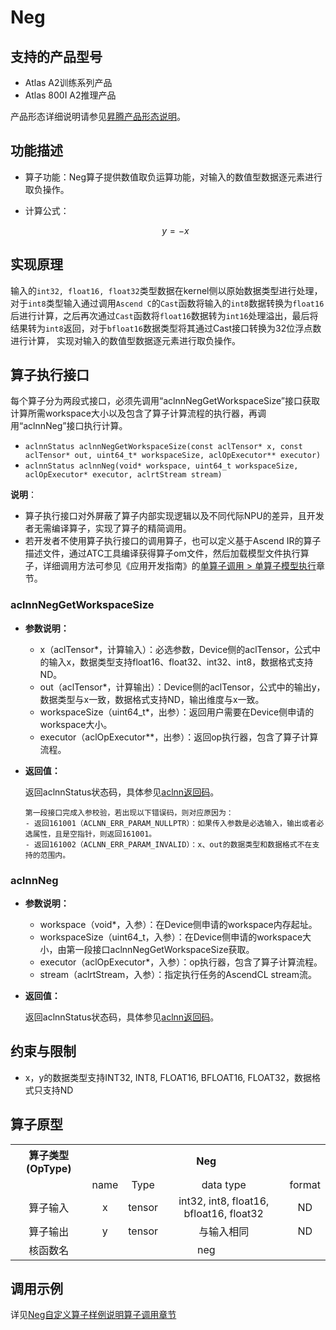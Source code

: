 # Neg

## 支持的产品型号

- Atlas A2训练系列产品
- Atlas 800I A2推理产品

产品形态详细说明请参见[昇腾产品形态说明](https://www.hiascend.com/document/redirect/CannCommunityProductForm)。

## 功能描述

- 算子功能：Neg算子提供数值取负运算功能，对输入的数值型数据逐元素进行取负操作。
- 计算公式：

  $$
  y=−x
  $$

## 实现原理

输入的`int32, float16, float32`类型数据在kernel侧以原始数据类型进行处理，对于`int8`类型输入通过调用`Ascend C`的`Cast`函数将输入的`int8`数据转换为`float16`后进行计算，之后再次通过`Cast`函数将`float16`数据转为`int16`处理溢出，最后将结果转为`int8`返回，对于`bfloat16`数据类型将其通过Cast接口转换为32位浮点数进行计算， 实现对输入的数值型数据逐元素进行取负操作。

## 算子执行接口

每个算子分为两段式接口，必须先调用“aclnnNegGetWorkspaceSize”接口获取计算所需workspace大小以及包含了算子计算流程的执行器，再调用“aclnnNeg”接口执行计算。

* `aclnnStatus aclnnNegGetWorkspaceSize(const aclTensor* x, const aclTensor* out, uint64_t* workspaceSize, aclOpExecutor** executor)`
* `aclnnStatus aclnnNeg(void* workspace, uint64_t workspaceSize, aclOpExecutor* executor, aclrtStream stream)`

**说明**：

- 算子执行接口对外屏蔽了算子内部实现逻辑以及不同代际NPU的差异，且开发者无需编译算子，实现了算子的精简调用。
- 若开发者不使用算子执行接口的调用算子，也可以定义基于Ascend IR的算子描述文件，通过ATC工具编译获得算子om文件，然后加载模型文件执行算子，详细调用方法可参见《应用开发指南》的[单算子调用 > 单算子模型执行](https://hiascend.com/document/redirect/CannCommunityCppOpcall)章节。

### aclnnNegGetWorkspaceSize

- **参数说明：**

  - x（aclTensor\*，计算输入）：必选参数，Device侧的aclTensor，公式中的输入x，数据类型支持float16、float32、int32、int8，数据格式支持ND。
  - out（aclTensor\*，计算输出）：Device侧的aclTensor，公式中的输出y，数据类型与x一致，数据格式支持ND，输出维度与x一致。
  - workspaceSize（uint64\_t\*，出参）：返回用户需要在Device侧申请的workspace大小。
  - executor（aclOpExecutor\*\*，出参）：返回op执行器，包含了算子计算流程。

- **返回值：**

  返回aclnnStatus状态码，具体参见[aclnn返回码](https://www.hiascend.com/document/detail/zh/CANNCommunityEdition/800alpha003/apiref/aolapi/context/common/aclnn%E8%BF%94%E5%9B%9E%E7%A0%81_fuse.md)。

  ```
  第一段接口完成入参校验，若出现以下错误码，则对应原因为：
  - 返回161001（ACLNN_ERR_PARAM_NULLPTR）：如果传入参数是必选输入，输出或者必选属性，且是空指针，则返回161001。
  - 返回161002（ACLNN_ERR_PARAM_INVALID）：x、out的数据类型和数据格式不在支持的范围内。
  ```

### aclnnNeg

- **参数说明：**

  - workspace（void\*，入参）：在Device侧申请的workspace内存起址。
  - workspaceSize（uint64\_t，入参）：在Device侧申请的workspace大小，由第一段接口aclnnNegGetWorkspaceSize获取。
  - executor（aclOpExecutor\*，入参）：op执行器，包含了算子计算流程。
  - stream（aclrtStream，入参）：指定执行任务的AscendCL stream流。
- **返回值：**

  返回aclnnStatus状态码，具体参见[aclnn返回码](https://www.hiascend.com/document/detail/zh/CANNCommunityEdition/800alpha003/apiref/aolapi/context/common/aclnn%E8%BF%94%E5%9B%9E%E7%A0%81_fuse.md)。


## 约束与限制

- x，y的数据类型支持INT32, INT8, FLOAT16, BFLOAT16, FLOAT32，数据格式只支持ND

## 算子原型

<table> 
<tr><th align="center">算子类型(OpType)</th><th colspan="4" align="center">Neg</th></tr> 
<tr><td align="center"> </td><td align="center">name</td><td align="center">Type</td><td align="center">data type</td><td align="center">format</td></tr> <tr><td rowspan="1" align="center">算子输入</td> 
<td align="center">x</td><td align="center">tensor</td> <td align="center">int32, int8, float16, bfloat16, float32</td><td align="center">ND</td></tr> 

<tr><td rowspan="1" align="center">算子输出</td> 
<td align="center">y</td><td align="center">tensor</td> <td align="center">与输入相同</td><td align="center">ND</td></tr> 
<tr><td rowspan="1" align="center">核函数名</td><td colspan="4" align="center">neg</td></tr> 
</table>

## 调用示例

详见[Neg自定义算子样例说明算子调用章节](../README.md#算子调用)